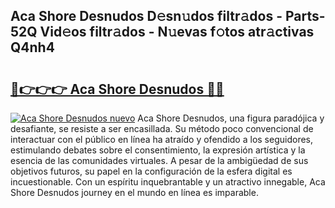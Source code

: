 ## Aca Shore Desnudos D𝚎sn𝚞dos filtr𝚊dos - Parts-52Q Vid𝚎os filtr𝚊dos - N𝚞evas f𝚘tos atr𝚊ctivas Q4nh4

# <h2><a href="http://mb2wvk.tromn.icu/?c=Aca+Shore+Desnudos">🔗👉👉👉 Aca Shore Desnudos 🔗🔗</a></h2>

[![Aca Shore Desnudos nuevo](https://i.imgur.com/pEAQMta.gif)](http://mb2wvk.tromn.icu/?c=Aca+Shore+Desnudos)
Aca Shore Desnudos, una figura paradójica y desafiante, se resiste a ser encasillada. Su método poco convencional de interactuar con el público en línea ha atraído y ofendido a los seguidores, estimulando debates sobre el consentimiento, la expresión artística y la esencia de las comunidades virtuales. A pesar de la ambigüedad de sus objetivos futuros, su papel en la configuración de la esfera digital es incuestionable. Con un espíritu inquebrantable y un atractivo innegable, Aca Shore Desnudos journey en el mundo en línea es imparable.
